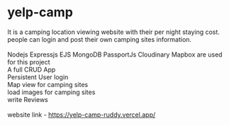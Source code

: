 # yelp-camp

It is a camping location viewing website with their per night staying cost.
people can login and post their own camping sites information.
<br>
<br>
Nodejs Expressjs EJS MongoDB PassportJs Cloudinary Mapbox are used for this project
<br>
A full CRUD App
<br>
Persistent User login
<br>
Map view for camping sites
<br>
load images for camping sites
<br>
write Reviews
<br>
<br>
website link - https://yelp-camp-ruddy.vercel.app/
